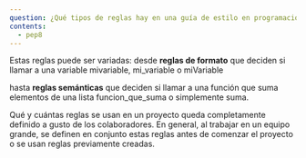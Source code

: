 ```yaml
---
question: ¿Qué tipos de reglas hay en una guía de estilo en programación?
contents:
  - pep8
---
```


Estas reglas puede ser variadas: desde **reglas de formato** que deciden si llamar a una variable mivariable, mi_variable o miVariable

hasta **reglas semánticas** que deciden si llamar a una función que suma elementos de una lista funcion_que_suma o simplemente suma. 

Qué y cuántas reglas se usan en un proyecto queda completamente definido a gusto de los colaboradores. En general, al trabajar en un equipo grande, se definen en conjunto estas reglas antes de comenzar el proyecto o se usan reglas previamente creadas.
